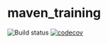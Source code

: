 # maven_training
![Build status](https://github.com/daranEsiea/maven_training/actions/workflows/build.yml/badge.svg)
[![codecov](https://codecov.io/gh/daranEsiea/maven_training/branch/main/graph/badge.svg?token=RnMTzWkJDq)](https://codecov.io/gh/daranEsiea/maven_training)

